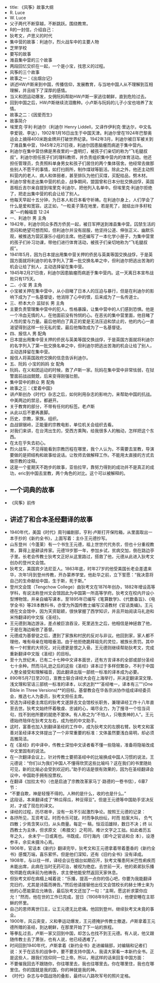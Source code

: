 - title: 《风筝》故事大纲
- R. Luce
- W. Luce
- 父子两代不断穿越，不断跳跃。围绕教育。
- R的一封信，介绍自己：
- 狄考文，卢思义的时代
- 集中营的故事：利迪尔，烈火战车中的主要人物
- 芝罘学校
- 要写的故事
- 潍县集中营的三个故事
- 两段回忆交织在一起，一个是小宝，找思义的过程。
- 风筝的三个故事
- 故事之一：《出烟台记》
- 讲述HW卢斯来到中国，传播信仰，发展教育，与当地中国人从不理解到互相理解，并且结下了深厚的感情。
- 当义和团运动爆发，女佣阮妈帮助HW卢斯一家逃往朝鲜，直到危险过去。
- 回到中国之后，HW卢斯继续流泪撒种。小卢斯与阮妈的儿子小宝也培养了友情。
- 故事之二：《因爱而生》
- 故事简介
- 埃里克·亨利·利迪尔（利迪尔 Henry Liddell，又译作伊利克·里达尔，中文名李爱锐、李达），1902年1月16日出生于中国天津。利迪尔曾在1924年巴黎奥运会上摘得400米跑金牌并打破世界纪录。1942年3月，利迪尔被日军被关到了潍县集中营，1945年2月21日夜，利迪尔因患脑瘤而病逝于集中营内。
- 利迪尔在集中营仿佛是黑夜里的一盏明灯，被孩子们亲切的称为“飞毛腿叔叔”。利迪尔担任孩子们的理科教师，并负责组织集中营内的体育活动。他还担任管理员，负责照料单身男女和孩子们居住的两个集体宿舍。他经常去做那些别人不愿干的事情，如打扫厕所，制作煤球等脏活。除此之外，他还主动照料营内的老人、病人和体弱者，甚至排队为他们买煤，买配给品，劈木材。
- 利迪尔曾有走出集中营的机会，战争期间，盟国曾和日本分批交换战俘，英国首相丘吉尔亲自提到埃里克·利迪尔，把他列入名单中。但埃里克·利迪尔拒绝了，把走出集中营的机会让给了别人。
- 他每天早起十五分钟，为日本人和日本看守祈祷。在利迪尔身上，人们学会了什么是爱和宽容。这正如，“一粒麦子落在地里，若是死了，就结出许多籽粒来”—约翰福音 12:24
- 一、利迪尔 男 主角
- 1942年，利迪尔同众多西方侨民一起，被日军押送到潍县集中营。囚禁生活的苦闷和绝望可想而知，但利迪尔并没有屈服，他坚持公道、伸张正义、幽默乐观，被推选为营区康乐小组的主席。他还编写了一本化学小册子，为集中营里的孩子们补习功课，带他们进行体育活动，被孩子们亲切地称为“飞毛腿叔叔”。
- 1941年5月，因为日本提出用集中营关押的侨民与英美等国交换战俘，于是英国方面就将利迪尔的名字列入了第一批交换名单之中，但利迪尔把逃出苦海的机会让给了别人，主动选择留在集中营。
- 1945年2月21日夜，利迪尔因患脑瘤而病逝于集中营内。这一天离日本宣布战败只有175天。
- 二、小宝 男 主角
- 小宝被关押在集中营中，从小目睹了日本人的压迫与暴行，但是在利迪尔的影响下成为了一名基督徒，他消除了心中的恨，后来成为了一名传道士。
- 三、桥本大介 监狱长 男 主角
- 主要负责管理集中营中的犯人，性格暴躁，让集中营中的人们感到恐惧。他是一个冷血无情的人，在他面前没有怜悯的心。在恶劣的集中营里面，他目睹了人性的爱与力量。最后他明白了真正的爱是无法压迫和禁止的，他的内心一直渴望得到这样一份无私的爱。最后他悔改成为了一名基督徒。
- 四、报信人 男 配角
- 日本提出用集中营关押的侨民与英美等国交换战俘，于是英国方面就将利迪尔的名字列入了第一批交换名单之中，但利迪尔把逃出苦海的机会让给了别人，主动选择留在集中营。
- 报信人将英国政府交换的信息告诉利迪尔。
- 五、阮妈 小宝的妈妈 女 配角
- 阮妈，在义和团运动的时候，救了卢斯一家。阮妈在集中营中非常怯弱，在狱警面前战战兢兢，后来变得刚强壮胆。
- 集中营中的群众 男 配角
- 故事之三：《爱着中国》
- 讲卢斯创办《时代》杂志之后，如何利用杂志的影响力，来帮助中国的抗战。中美两边的禁忌，都避开。
- 关于教育的部分，不带有任何的标签。老卢斯
- 从此以后不要再裹脚。
- 历史，宗教，家族，组织。
- 血战钢锯岭，正能量的宗教电影，单位机关会组织去看。
- 对我们来讲，在台湾出生的，受西方熏陶，给我很多人的触动，怎样把这个东西。
- 在太在乎失去初心。
- 烈火战车，不见得能看到宗教历程在哪里，我个人认为，不需要去宣教，导演要做的是把结构和故事给说话。让牧师去做解释工作。不能用太直接的方式去做宗教的诠释。
- 这是一个星期天不跑步的故事，亚伯拉罕，靠努力得到的成功并不是真正的成功，eric到中国去宣教，两个角色的对比。这个可以被解释的。
- ## 一个词典的故事
- 《风筝》前传
- ## 讲述了和合本圣经翻译的故事
- 1940年代，美国《时代》周刊编剧部，亨利·卢斯打开保险箱，从里面取出一本手抄的《新约全书》，上面写着：主仆王元德抄写。
- 山东登州（今蓬莱）有一个书生王元德，祖上世世代代务农，但也十分重视教育，算得上是耕读传家。元德19岁那一年，参加乡试，贫病交加，倒在路边亭子里。长老会传教士狄考文正好从这里路过，搭救了他，元德从此进入狄考文创办的登州文会馆。
- 狄考文，美国宾夕法尼亚人。1863年底，时年27岁的他受美国长老会差遣来华，次年1月到登州传教，开办蒙养学堂。他赴华之前，立下誓愿：“我决意将自己的生命献给中国，生于斯，死于斯。”
- 登州文会馆（Tengchow College）由狄考文在1876年创办，1882年增设高等学科，有说法称登州文会馆因此为中国第一所高等学府。狄考文在校内开设小型博物馆，并亲自编写课本，至1895年已编写《笔算数学》、《代数备旨》、《电学全书》等28本教科书，亦曾为外国传教士编写汉语教材《官话类编》。王元德在文会馆中，因为天资聪颖，很快掌握了西学知识，并且开始阅读马礼逊和米怜翻译的中文版《圣经》。
- 王元德到海边游泳，差点被巨浪吞没，死里逃生之后，他相信是神拯救了他，于是在海边皈依了基督。
- 元德成为基督徒之后，遭到了家族和村民的反对与非议。他回到家，家人都不理他，唯有母亲在暗暗垂泪。由于他拒绝跪拜祖先的灵位，被族长责罚。其中有一个村里的大师兄，对元德更是恨之入骨。王元德则继续帮助狄考文，完成重新翻译中文版《圣经》的目标。
- 至十九世纪末，已有二十七种中文译本面世，还有方言译本的全部或部分圣经七十余种。然而马礼逊之后的这些《圣经》译本过于多样但繁杂，不利于中国人整全接受和理解福音，因此翻译出版一部统一标准的译本成为必要。
- 890年5月7日至20日，宣教士联合译经大会在上海举行，并决定翻译深文理、浅文理和官话三部统一标准的译本，以求达到**“圣经唯一，译本有三”"(One Bible in Three Versions)**的目标。基督教会在华各宗派协作组成译经委员会，推选七人为委员，狄考文担任主席。
- 受选为译经委主席后的狄考文遂辞去文会馆校长职务，兼理译经工作十八年直至去世。狄考文始终怀着敬虔、忠诚的心，竭尽全力，为了搜寻一个恰当词句，找不到他所要的就绝不罢休。有人称之为“不怕人，只敬畏神的人”。王元德始终陪伴在狄考文左右，成为他的中文助手。
- 这时，富善也加入到翻译圣经的工作中，成为狄考文的左膀右臂。狄考文和富善对圣经译本文体提出了一个非常重要的标准：文体虽然要浅白易明，却必须高雅简洁。
- 在《圣经》的中译中，传教士深怕中文读者看不懂一些隐喻，准备将隐喻改成中文里固有的说法。
- 在一次翻译会议上，针对传教士要把圣经中的比喻换成中国人习惯的说法，王元德说：“你们以为我们中国人不懂得欣赏这些比喻吗？这在我们的书里随处可见，新的比喻必会受到欢迎的。”助手的话是很有效果的，因为在圣经翻译会议中，中国助手拥有投票权。
- 在翻译《加拉太书》（也是启迪了宗教改革家马丁·路德的一卷书信），6章7节：
- “不要自欺，神是轻慢不得的。人种的是什么，收的也是什么。”
- 这段话，本来翻译成了“种瓜得瓜，种豆得豆”。但是王元德等中国助手坚决反对，才成了现在的译文。
- 译经的过程，历尽艰辛，没有一处不引起激烈争论。按照王元德的记录：
- 各抒所见，互资考证。时而令乐可就，时而争执纷纭，时而 拍案大叫， 负气四散；少焉含笑以归，从头商量。每定一 稿，恒滔滔雄辩，数日不决；终 以西教士为主体，但求原文 〔希腊文〕之苟同，难计文字之工拙。如此者历五 年之久， 余未宁一日或离也。书既成，印行海内（即今之官话和合 本），设港 参丰，佘实未摄泠心焉。
- 1906年，官话本《新约》翻译完毕，狄考文和王元德拿着带着墨香的《新约全书》感慨万端，喜乐萦怀。但是他们深知，还有《旧约全书》没有译成。
- 1908年，与以往一样，译经会议在烟台如期召开，狄考文罹患阿米巴性痢疾而未能出席，此病在当时无药可治，被视为绝症。去世前一天，他的弟弟狄乐播牧师跪在病床前为他祷告，求主使他能安然返回天家休息。
- 但狄考文却在病榻上喊着说：“乐播，提高一点你的信心吧，你要为我能翻译完旧约，尤其是诗篇而祷告。”然后他请接替他出任文会馆校长的赫士博士来为他的心愿能蒙应允祷告，最后狄考文还加了一句：“主啊，愿这祈求蒙你应允！”然而，他在世的工作已完成，翌日（1908年9月28日），他便安睡在主耶稣的怀里。
- 自己的恩师离世归主，让王元德无比悲痛。他回到登州，继续狄考文未竟的事业。
- 1900年，风云突变，义和拳运动爆发，王元德掩护传教士撤退，卢斯拿着王元德所赠的圣经，到达朝鲜，在那里开始了下一站的旅程。
- 等拳乱过去，卢斯一家又回到中国，却怎么也找不到王元德。有人说，他又跟随传教士去了萧张，也有人说，他已经遇难了。
- 时间回到1940年代，卢斯拿着《新约全书》走进编辑部，对编辑和记者们说：关于在远东的战争中，要不要支持中国人，我请大家看一本新约全书。正是这些人，跟我们信仰同一位上帝。所以，用这样的话来回复中国方面：
- 不要催我回去不跟随你，你往哪里去，我也往哪里去。你在哪里住，我也在哪里住。你的国就是我的国，你的神就是我的神。
- 《时代》杂志与中国战场的叠影，最终以八路吹军号的照片定格。
